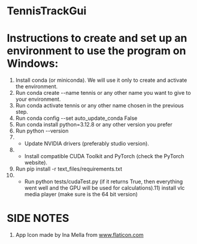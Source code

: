 # TennisTrackGui

# Instructions to create and set up an environment to use the program on Windows:

<!-- 
IMPORTANT: If you have trouble installing catboost, you probably need to install Rust first. Alternatively, you can install an older version of Python (3.12.7 and 3.12.8 should be fine).

IMPORTANT: always use pip to install packages.

IMPORTANT: On Windows, use cmd (I couldn't get conda to work on PowerShell for some reason).

IMPORTANT: with python 3.10 I had problems with person detection

* RECCOMENDED (If you have a CUDA-compatible GPU and intend to use it). 
-->

1) Install conda (or miniconda). We will use it only to create and activate the environment.
2) Run conda create --name tennis or any other name you want to give to your environment.
3) Run conda activate tennis or any other name chosen in the previous step.
4) Run conda config --set auto_update_conda False
5) Run conda install python=3.12.8 or any other version you prefer
6) Run python --version
7) * Update NVIDIA drivers (preferably studio version).
8) * Install compatible CUDA Toolkit and PyTorch (check the PyTorch website).
9) Run pip install -r text_files/requirements.txt
10) * Run python tests/cudaTest.py (if it returns True, then everything went well and the GPU will be used for calculations).11) install vlc media player (make sure is the 64 bit version)

# SIDE NOTES
1) App Icon made by Ina Mella from www.flaticon.com